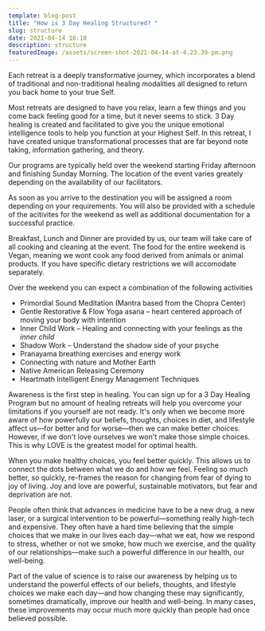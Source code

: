 ```yaml
---
template: blog-post
title: "How is 3 Day Healing Structured? "
slug: structure
date: 2021-04-14 16:10
description: structure
featuredImage: /assets/screen-shot-2021-04-14-at-4.23.39-pm.png
---
```

Each retreat is a deeply transformative journey, which incorporates a blend of traditional and non-traditional healing modalities all designed to return you back home to your true Self.

Most retreats are designed to have you relax, learn a few things and you come back feeling good for a time, but it never seems to stick. 3 Day healing is created and facilitated to give you the unique emotional intelligence tools to help you function at your Highest Self. In this retreat, I have created unique transformational processes that are far beyond note taking, information gathering, and theory.

Our programs are typically held over the weekend starting Friday afternoon and finishing Sunday Morning. The location of the event varies greately depending on the availability of our facilitators.

As soon as you arrive to the destination you will be assigned a room depending on your requirements. You will also be provided with a schedule of the acitivites for the weekend as well as additional documentation for a successful practice.

Breakfast, Lunch and Dinner are provided by us, our team will take care of all cooking and cleaning at the event. The food for the entire weekend is Vegan, meaning we wont cook any food derived from animals or animal products. If you have specific dietary restrictions we will accomodate separately.

Over the weekend you can expect a combination of the following activities

* Primordial Sound Meditation (Mantra based from the Chopra Center)
* Gentle Restorative & Flow Yoga asana – heart centered approach of moving your body with intention
* Inner Child Work – Healing and connecting with your feelings as the *inner child*
* Shadow Work – Understand the shadow side of your psyche
* Pranayama breathing exercises and energy work
* Connecting with nature and Mother Earth
* Native American Releasing Ceremony
* Heartmath Intelligent Energy Management Techniques



Awareness is the first step in healing. You can sign up for a 3 Day Healing Program but no amount of healing retreats will help you overcome your limitations if you yourself are not ready. It's only when we become more aware of how powerfully our beliefs, thoughts, choices in diet, and lifestyle affect us—for better and for worse—then we can make better choices. However, if we don't love ourselves we won't make those simple choices. This is why LOVE is the greatest model for optimal health.

When you make healthy choices, you feel better quickly. This allows us to connect the dots between what we do and how we feel.  Feeling so much better, so quickly, re-frames the reason for changing from fear of dying to joy of living. Joy and love are powerful, sustainable motivators, but fear and deprivation are not. 

People often think that advances in medicine have to be a new drug, a new laser, or a surgical intervention to be powerful—something really high-tech and expensive. They often have a hard time believing that the simple choices that we make in our lives each day—what we eat, how we respond to stress, whether or not we smoke, how much we exercise, and the quality of our relationships—make such a powerful difference in our health, our well-being.

Part of the value of science is to raise our awareness by helping us to understand the powerful effects of our beliefs, thoughts, and lifestyle choices we make each day—and how changing these may significantly, sometimes dramatically, improve our health and well-being. In many cases, these improvements may occur much more quickly than people had once believed possible.